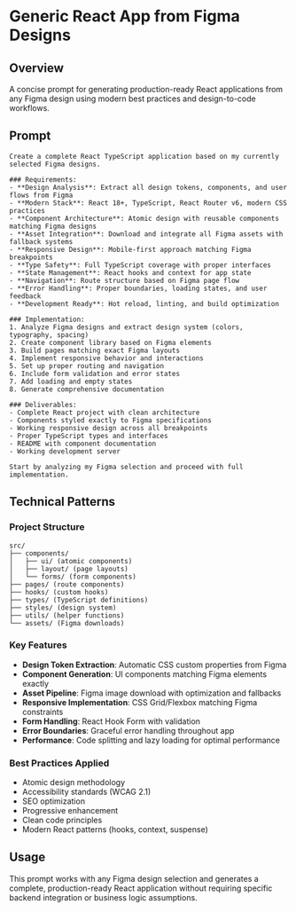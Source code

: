 # Generic React App from Figma Designs

## Overview
A concise prompt for generating production-ready React applications from any Figma design using modern best practices and design-to-code workflows.

## Prompt

```
Create a complete React TypeScript application based on my currently selected Figma designs. 

### Requirements:
- **Design Analysis**: Extract all design tokens, components, and user flows from Figma
- **Modern Stack**: React 18+, TypeScript, React Router v6, modern CSS practices
- **Component Architecture**: Atomic design with reusable components matching Figma designs
- **Asset Integration**: Download and integrate all Figma assets with fallback systems
- **Responsive Design**: Mobile-first approach matching Figma breakpoints
- **Type Safety**: Full TypeScript coverage with proper interfaces
- **State Management**: React hooks and context for app state
- **Navigation**: Route structure based on Figma page flow
- **Error Handling**: Proper boundaries, loading states, and user feedback
- **Development Ready**: Hot reload, linting, and build optimization

### Implementation:
1. Analyze Figma designs and extract design system (colors, typography, spacing)
2. Create component library based on Figma elements
3. Build pages matching exact Figma layouts
4. Implement responsive behavior and interactions
5. Set up proper routing and navigation
6. Include form validation and error states
7. Add loading and empty states
8. Generate comprehensive documentation

### Deliverables:
- Complete React project with clean architecture
- Components styled exactly to Figma specifications
- Working responsive design across all breakpoints
- Proper TypeScript types and interfaces
- README with component documentation
- Working development server

Start by analyzing my Figma selection and proceed with full implementation.
```

## Technical Patterns

### Project Structure
```
src/
├── components/
│   ├── ui/ (atomic components)
│   ├── layout/ (page layouts)
│   └── forms/ (form components)
├── pages/ (route components)
├── hooks/ (custom hooks)
├── types/ (TypeScript definitions)
├── styles/ (design system)
├── utils/ (helper functions)
└── assets/ (Figma downloads)
```

### Key Features
- **Design Token Extraction**: Automatic CSS custom properties from Figma
- **Component Generation**: UI components matching Figma elements exactly
- **Asset Pipeline**: Figma image download with optimization and fallbacks
- **Responsive Implementation**: CSS Grid/Flexbox matching Figma constraints
- **Form Handling**: React Hook Form with validation
- **Error Boundaries**: Graceful error handling throughout app
- **Performance**: Code splitting and lazy loading for optimal performance

### Best Practices Applied
- Atomic design methodology
- Accessibility standards (WCAG 2.1)
- SEO optimization
- Progressive enhancement
- Clean code principles
- Modern React patterns (hooks, context, suspense)

## Usage
This prompt works with any Figma design selection and generates a complete, production-ready React application without requiring specific backend integration or business logic assumptions.
